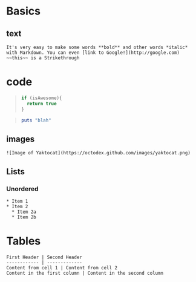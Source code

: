 # Basics

## text
```
It's very easy to make some words **bold** and other words *italic*
with Markdown. You can even [link to Google!](http://google.com)
~~this~~ is a Strikethrough
```

# code


>  ```javascript
>  if (isAwesome){
>    return true
>  }
>  ```

>  ```ruby
>  puts "blah"
>  
>  ```



## images

```
![Image of Yaktocat](https://octodex.github.com/images/yaktocat.png)
```

## Lists

### Unordered

```
* Item 1
* Item 2
  * Item 2a
  * Item 2b
```

# Tables
```
First Header | Second Header
------------ | -------------
Content from cell 1 | Content from cell 2
Content in the first column | Content in the second column
```
